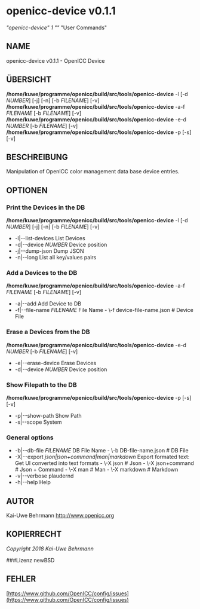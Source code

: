 # openicc\-device v0.1.1
*"openicc\-device"* *1* *""* "User Commands"
## NAME
openicc\-device v0.1.1 \- OpenICC Device
## ÜBERSICHT
**/home/kuwe/programme/openicc/build/src/tools/openicc\-device** \-l [\-d *NUMBER*] [\-j] [\-n] [\-b *FILENAME*] [\-v]
<br />
**/home/kuwe/programme/openicc/build/src/tools/openicc\-device** \-a\-f *FILENAME* [\-b *FILENAME*] [\-v]
<br />
**/home/kuwe/programme/openicc/build/src/tools/openicc\-device** \-e\-d *NUMBER* [\-b *FILENAME*] [\-v]
<br />
**/home/kuwe/programme/openicc/build/src/tools/openicc\-device** \-p [\-s] [\-v]
<br />
## BESCHREIBUNG
Manipulation of OpenICC color management data base device entries.
## OPTIONEN
### Print the Devices in the DB
**/home/kuwe/programme/openicc/build/src/tools/openicc\-device** \-l [\-d *NUMBER*] [\-j] [\-n] [\-b *FILENAME*] [\-v]

* \-l|\-\-list\-devices	List Devices
* \-d|\-\-device *NUMBER*	Device position
* \-j|\-\-dump\-json	Dump JSON
* \-n|\-\-long	List all key/values pairs

### Add a Devices to the DB
**/home/kuwe/programme/openicc/build/src/tools/openicc\-device** \-a\-f *FILENAME* [\-b *FILENAME*] [\-v]

* \-a|\-\-add	Add Device to DB
* \-f|\-\-file\-name *FILENAME*	File Name
	\- \\-f device\-file\-name.json		# Device File

### Erase a Devices from the DB
**/home/kuwe/programme/openicc/build/src/tools/openicc\-device** \-e\-d *NUMBER* [\-b *FILENAME*] [\-v]

* \-e|\-\-erase\-device	Erase Devices
* \-d|\-\-device *NUMBER*	Device position

### Show Filepath to the DB
**/home/kuwe/programme/openicc/build/src/tools/openicc\-device** \-p [\-s] [\-v]

* \-p|\-\-show\-path	Show Path
* \-s|\-\-scope	System

### General options

* \-b|\-\-db\-file *FILENAME*	DB File Name
	\- \\-b DB\-file\-name.json		# DB File
* \-X|\-\-export *json|json+command|man|markdown*	Export formated text: Get UI converted into text formats
	\- \\-X json		# Json
	\- \\-X json+command		# Json + Command
	\- \\-X man		# Man
	\- \\-X markdown		# Markdown
* \-v|\-\-verbose	plaudernd
* \-h|\-\-help	Help

## AUTOR
Kai\-Uwe Behrmann http://www.openicc.org
## KOPIERRECHT
*Copyright 2018 Kai\-Uwe Behrmann*


###Lizenz
newBSD
## FEHLER
[https://www.github.com/OpenICC/config/issues](https://www.github.com/OpenICC/config/issues)

